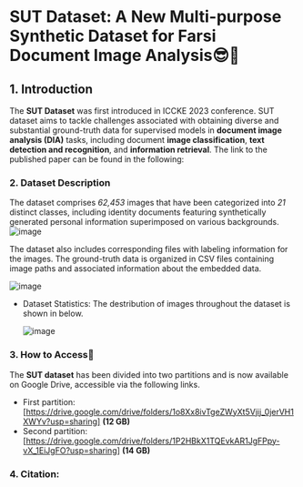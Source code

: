 # SUT Dataset: A New Multi-purpose Synthetic Dataset for Farsi Document Image Analysis:sunglasses::rocket:
## 1. Introduction
The **SUT Dataset** was first introduced in ICCKE 2023 conference. 
SUT dataset aims to tackle challenges associated with obtaining diverse and substantial ground-truth data for supervised models in **document image analysis (DIA)** tasks, including document **image classification**, **text detection and recognition**, and **information retrieval**.
The link to the published paper can be found in the following:

### 2. Dataset Description
The dataset comprises *62,453* images that have been categorized into *21* distinct classes, including identity documents featuring synthetically generated personal information superimposed on various backgrounds.
![image](https://github.com/aliiafkari/SUT_Dataset/assets/129840755/2b28a446-8aaf-4d12-a61e-a9845ce21ab9)

The dataset also includes corresponding files with labeling information for the images. The ground-truth data is organized in CSV files containing image paths and associated information about the embedded data. 

![image](https://github.com/aliiafkari/SUT_Dataset/assets/129840755/799148ac-eaef-49cf-a4ca-fb9dbfb56dc4)

* Dataset Statistics: The destribution of images throughout the dataset is shown in below.
  
  ![image](https://github.com/aliiafkari/SUT_Dataset/assets/129840755/f5391430-813b-4ec3-9284-5ddacc2b5d52)
### 3. How to Access🚀
The **SUT dataset** has been divided into two partitions and is now available on Google Drive, accessible via the following links.
* First partition: [https://drive.google.com/drive/folders/1o8Xx8ivTgeZWyXt5Vjij_0jerVH1XWYv?usp=sharing] **(12 GB)**
* Second partition: [https://drive.google.com/drive/folders/1P2HBkX1TQEvkAR1JgFPpy-vX_1EiJgFO?usp=sharing] **(14 GB)**
### 4. Citation: 

